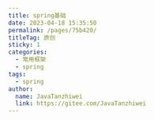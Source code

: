 ```yaml
---
title: spring基础
date: 2023-04-18 15:35:50
permalink: /pages/75b420/
titleTag: 原创
sticky: 1
categories:
  - 常用框架
  - spring
tags:
  - spring
author: 
  name: JavaTanzhiwei
  link: https://gitee.com/JavaTanzhiwei
---
```

